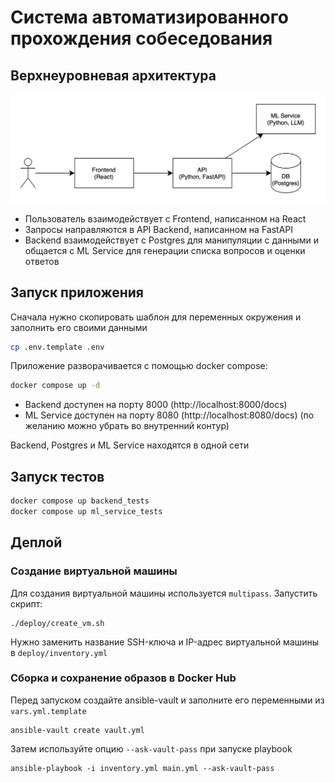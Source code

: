 # Система автоматизированного прохождения собеседования

## Верхнеуровневая архитектура

![Архитектура](docs/architecture.png)

* Пользователь взаимодействует с Frontend, написанном на React
* Запросы направляются в API Backend, написанном на FastAPI
* Backend взаимодействует с Postgres для манипуляции с данными и общается с ML Service для генерации списка вопросов и оценки ответов

## Запуск приложения

Сначала нужно скопировать шаблон для переменных окружения и заполнить его своими данными

```bash
cp .env.template .env
```

Приложение разворачивается с помощью docker compose:

```bash
docker compose up -d
```

* Backend доступен на порту 8000 (http://localhost:8000/docs)
* ML Service доступен на порту 8080 (http://localhost:8080/docs) (по желанию можно убрать во внутренний контур)

Backend, Postgres и ML Service находятся в одной сети

## Запуск тестов

```bash
docker compose up backend_tests
docker compose up ml_service_tests
```

## Деплой

### Создание виртуальной машины

Для создания виртуальной машины используется `multipass`. Запустить скрипт:

```shell
./deploy/create_vm.sh
```

Нужно заменить название SSH-ключа и IP-адрес виртуальной машины в `deploy/inventory.yml`

### Сборка и сохранение образов в Docker Hub

Перед запуском создайте ansible-vault и заполните его переменными из `vars.yml.template`

```shell
ansible-vault create vault.yml
```

Затем используйте опцию `--ask-vault-pass` при запуске playbook

```shell
ansible-playbook -i inventory.yml main.yml --ask-vault-pass
```
